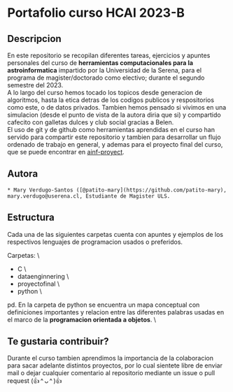 <!--- 
    This is a modified version of the template provided in https://github.com/tensorflow/models  
    (template version: 1.0.2020.170).  
    It is a README.md template for releasing a code project in a GitHub/Gitlab repository.    
    Under each section you can find commented text with explanation on what to add in each section.  
    Please modify the sections depending on needs, and delete all commented text once the README is done.   
-->

# Portafolio curso HCAI 2023-B

<!--- Add here a badge for the ArXiv identifier of the pre-print version of the paper/journal-article   
    related to this code project (arXiv:YYMM.NNNNN) (if applicable) e.g.:  

    [![Paper](http://img.shields.io/badge/Paper-arXiv.YYMM.NNNNN-B3181B?logo=arXiv)](https://arxiv.org/abs/...)
--> 

<!--- Add here the hyperlink to the finalized version of the paper/journal-article related to this project  
    (the DOI link provided by the journal publisher after peer-review acceptance) (if applicable) e.g.:  

    This repository is the official implementation of the following paper.

    * Paper title: [Paper Title](https://doi.org/YYMM.NNNNN)
--> 



## Descripcion

En este repositorio se recopilan diferentes tareas, ejercicios y apuntes personales del curso de __herramientas computacionales para la astroinformatica__ impartido por la Universidad de la Serena, para el programa de magister/doctorado como electivo; durante el segundo semestre del 2023. \
A lo largo del curso hemos tocado los topicos desde generacion de algoritmos, hasta la etica detras de los codigos publicos y respositorios como este, o de datos privados. Tambien hemos pensado si vivimos en una simulacion (desde el punto de vista de la autora diria que si) y compartido cafecito con galletas dulces y club social gracias a Belen. \
El uso de git y de github como herramientas aprendidas en el curso han servido para compartir este repositorio y tambien para desarrollar un flujo ordenado de trabajo en general, y ademas para el proyecto final del curso, que se puede encontrar en [ainf-proyect](https://github.com/patito-mary/ainfproyect).

<!--- Provide description of the model   
    * Provide brief information of the algorithms used  
    * Provide links for demos, blog posts, etc. (if applicable)  
    * Mention any caveats and assumptions that were considered  
-->  




## Autora
  
    * Mary Verdugo-Santos ([@patito-mary](https://github.com/patito-mary), mary.verdugo@userena.cl, Estudiante de Magister ULS.  




## Estructura
Cada una de las siguientes carpetas cuenta con apuntes y ejemplos de los respectivos lenguajes de programacion usados o preferidos.
<!--- Provide a table of contents to help readers navigate the README  
-->
Carpetas: \
- C \
- dataenginnering \
- proyectofinal \
- python \

pd. En la carpeta de python se encuentra un mapa conceptual con definiciones importantes y relacion entre las diferentes palabras usadas en el marco de la __programacion orientada a objetos__. \



## Te gustaria contribuir?

Durante el curso tambien aprendimos la importancia de la colaboracion para sacar adelante distintos proyectos, por lo cual sientete libre de enviar mail o dejar cualquier comentario al repositorio mediante un issue o pull request (👍 ^ ᴗ ^ )👍

<!--- Add here how you would like others to contribute to this project (e.g. forking, opening issues only, etc.)

    * Do not forget to mention how others can specify how they contributed to the project (e.g., add their names in a separate list of Contributors in the README; add their contributions in separate files specifying their copyright attribution at the top of the source files as commented text; etc.)  
-->
